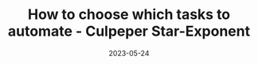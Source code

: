 ---
category:
- .nan
date: 2023-05-24
keyword_suggestion: ubuntu install docker
post_inspiration: https://starexponent.com/business/investment/personal-finance/how-to-choose-which-tasks-to-automate/collection_aede8a93-9ad7-585d-8dcc-6da55677dca9.html
silot_terms: digital automation
title: How to choose which tasks to <b>automate</b> - Culpeper Star-Exponent
---